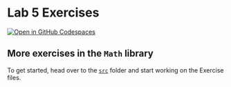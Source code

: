 # Lab 5 Exercises

[![Open in GitHub Codespaces](https://github.com/codespaces/badge.svg)](https://codespaces.new/HWU-F27SA-Java/Lab05_exercises/)

## More exercises in the `Math` library

To get started, head over to the [`src`](./src/) folder and start working on the Exercise files.
